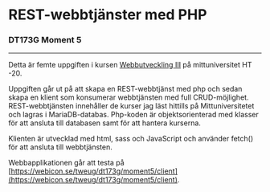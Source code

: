 # REST-webbtjänster med PHP
### DT173G Moment 5
---
Detta är femte uppgiften i kursen [Webbutveckling III](https://www.miun.se/utbildning/kursplaner-och-utbildningsplaner/Sok-kursplan/kursplan/?kursplanid=18690) på mittuniversitet HT -20.

Uppgiften går ut på att skapa en REST-webbtjänst med php och sedan skapa en klient som konsumerar webbtjänsten med full CRUD-möjlighet.
REST-webbtjänsten innehåller de kurser jag läst hittills på Mittuniversitetet och lagras i MariaDB-databas. Php-koden är objektsorienterad med klasser för att ansluta till databasen samt för att hantera kurserna.

Klienten är utvecklad med html, sass och JavaScript och använder fetch() för att ansluta till webbtjänsten.

Webbapplikationen går att testa på [https://webicon.se/tweug/dt173g/moment5/client](https://webicon.se/tweug/dt173g/moment5/client).